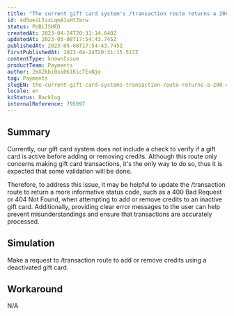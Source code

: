 ```yaml
---
title: "The current gift card system's /transaction route returns a 200 OK status code when adding or removing credits, even if the card is inactive."
id: 4d5oeiLIvxLqmA1uHtZmrw
status: PUBLISHED
createdAt: 2023-04-24T20:31:14.640Z
updatedAt: 2023-05-08T17:54:43.745Z
publishedAt: 2023-05-08T17:54:43.745Z
firstPublishedAt: 2023-04-24T20:31:15.517Z
contentType: knownIssue
productTeam: Payments
author: 2mXZkbi0oi061KicTExNjo
tag: Payments
slugEN: the-current-gift-card-systems-transaction-route-returns-a-200-ok-status-code-when-adding-or-removing-credits-even-if-the-card-is-inactive
locale: en
kiStatus: Backlog
internalReference: 795997
---
```


## Summary


Currently, our gift card system does not include a check to verify if a gift card is active before adding or removing credits. Although this route only concerns making gift card transactions, it's the only way to do so, thus it is expected that some validation will be done.

Therefore, to address this issue, it may be helpful to update the /transaction route to return a more informative status code, such as a 400 Bad Request or 404 Not Found, when attempting to add or remove credits to an inactive gift card. Additionally, providing clear error messages to the user can help prevent misunderstandings and ensure that transactions are accurately processed.


##

## Simulation


Make a request to /transaction route to add or remove credits using a deactivated gift card.


##

## Workaround


N/A





